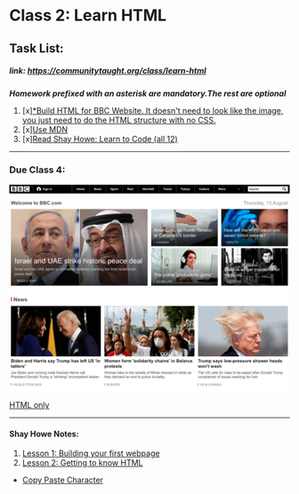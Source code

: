 # Class 2: Learn HTML 
## Task List: 
##### link: https://communitytaught.org/class/learn-html
***Homework prefixed with an asterisk are mandatory.The rest are optional***
1. [x][*Build HTML for BBC Website. It doesn't need to look like the image, you just need to do the HTML structure with no CSS.](https://communitytaught.org/img/resources/bbc-image.png)
2. [x][Use MDN](https://developer.mozilla.org/en-US/docs/Web/HTML)    
3. [x][Read Shay Howe: Learn to Code (all 12) ](https://learn.shayhowe.com/html-css/)


---
### Due Class 4:

![BBC Image HW](/class_2/bbc-image.png)

[HTML only](/class_2/BBC_website.html)

---

#### Shay Howe Notes:

1. [Lesson 1: Building your first webpage](https://learn.shayhowe.com/html-css/building-your-first-web-page/)
2. [Lesson 2: Getting to know HTML](https://learn.shayhowe.com/html-css/getting-to-know-html/)
- [Copy Paste Character](https://copypastecharacter.com/)
